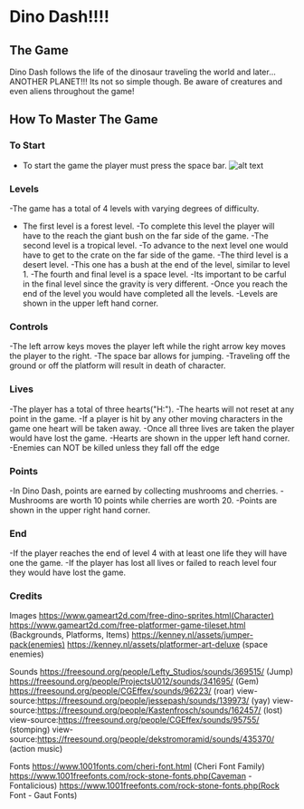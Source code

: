 # Dino Dash!!!!

## The Game

Dino Dash follows the life of the dinosaur traveling the world and later... ANOTHER PLANET!!! Its not so simple though. Be aware of creatures and even aliens throughout the game!



## How To Master The Game

### To Start
- To start the game the player must press the space bar.
![alt text](https://github.com/Downloads/title_screenshot.png "title screenshot")

### Levels
-The game has a total of 4 levels with varying degrees of difficulty.
- The first level is a forest level.
        -To complete this level the player will have to the reach the giant bush on the far side of the game.
-The second level is a tropical level.
        -To advance to the next level one would have to get to the crate on the far side of the game.
-The third level is a desert level.
       -This one has a bush at the end of the level, similar to level 1.
-The fourth and final level is a space level.
       -Its important to be carful in the final level since the gravity is very different.
       -Once you reach the end of the level you would have completed all the levels.
-Levels are shown in the upper left hand corner.

### Controls
-The left arrow keys moves the player left while the right arrow key moves the player to the right.
-The space bar allows for jumping.
-Traveling off the ground or off the platform will result in death of character.


### Lives
-The player has a total of three hearts("H:").
-The hearts will not reset at any point in the game.
-If a player is hit by any other moving characters in the game one heart will be taken away.
-Once all three lives are taken the player would have lost the game.
-Hearts are shown in the upper left hand corner.
-Enemies can NOT be killed unless they fall off the edge


### Points
-In Dino Dash, points are earned by collecting mushrooms and cherries.
-Mushrooms are worth 10 points while cherries are worth 20.
-Points are shown in the upper right hand corner.


### End
-If the player reaches the end of level 4 with at least one life they will have one the game.
-If the player has lost all lives or failed to reach level four they would have lost the game.


### Credits
Images
https://www.gameart2d.com/free-dino-sprites.html(Character)
https://www.gameart2d.com/free-platformer-game-tileset.html (Backgrounds, Platforms, Items)
https://kenney.nl/assets/jumper-pack(enemies)
https://kenney.nl/assets/platformer-art-deluxe (space enemies)

Sounds
https://freesound.org/people/Lefty_Studios/sounds/369515/ (Jump)
https://freesound.org/people/ProjectsU012/sounds/341695/ (Gem)
https://freesound.org/people/CGEffex/sounds/96223/ (roar)
view-source:https://freesound.org/people/jessepash/sounds/139973/ (yay)
view-source:https://freesound.org/people/Kastenfrosch/sounds/162457/ (lost)
view-source:https://freesound.org/people/CGEffex/sounds/95755/ (stomping)
view-source:https://freesound.org/people/dekstromoramid/sounds/435370/ (action music)


Fonts
https://www.1001fonts.com/cheri-font.html (Cheri Font Family)
https://www.1001freefonts.com/rock-stone-fonts.php(Caveman - Fontalicious)
https://www.1001freefonts.com/rock-stone-fonts.php(Rock Font - Gaut Fonts)



